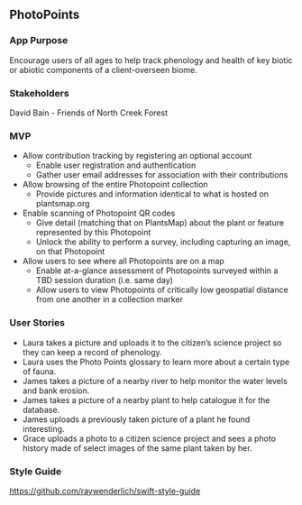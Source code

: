 ## PhotoPoints

### App Purpose
Encourage users of all ages to help track phenology and health of key biotic or abiotic components of a client-overseen biome.

### Stakeholders
David Bain - Friends of North Creek Forest

### MVP
* Allow contribution tracking by registering an optional account
  - Enable user registration and authentication
  - Gather user email addresses for association with their contributions
* Allow browsing of the entire Photopoint collection
  - Provide pictures and information identical to what is hosted on plantsmap.org
* Enable scanning of Photopoint QR codes
  - Give detail (matching that on PlantsMap) about the plant or feature represented by this Photopoint
  - Unlock the ability to perform a survey, including capturing an image, on that Photopoint
* Allow users to see where all Photopoints are on a map
  - Enable at-a-glance assessment of Photopoints surveyed within a TBD session duration (i.e. same day)
  - Allow users to view Photopoints of critically low geospatial distance from one another in a collection marker


### User Stories
* Laura takes a picture and uploads it to the citizen’s science project so they can keep a record of phenology.
* Laura uses the Photo Points glossary to learn more about a certain type of fauna.
* James takes a picture of a nearby river to help monitor the water levels and bank erosion.
* James takes a picture of a nearby plant to help catalogue it for the database.
* James uploads a previously taken picture of a plant he found interesting.
* Grace uploads a photo to a citizen science project and sees a photo history made of select images of the same plant taken by her.

### Style Guide
https://github.com/raywenderlich/swift-style-guide
